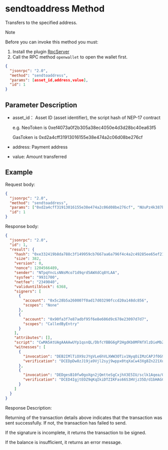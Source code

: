 ﻿# sendtoaddress Method

Transfers to the specified address.

> [!Note]
>
> Before you can invoke this method you must:
>
> 1. Install the plugin [RpcServer](https://github.com/neo-project/neo-plugins/releases) 
> 2. Call the RPC method `openwallet` to open the wallet first.

```json
{
  "jsonrpc": "2.0",
  "method": "sendtoaddress",
  "params": [asset_id,address,value],
  "id": 1
}
```

## Parameter Description

* asset_id： Asset ID (asset identifier),  the script hash of NEP-17 contract

  e.g. NeoToken is 0xef4073a0f2b305a38ec4050e4d3d28bc40ea63f5

  GasToken is 0xd2a4cff31913016155e38e474a2c06d08be276cf

* address: Payment address

* value: Amount transferred

## Example

Request body:

```json
{
  "jsonrpc": "2.0",
  "method": "sendtoaddress",
  "params": ["0xd2a4cff31913016155e38e474a2c06d08be276cf", "NUuPz4k387bHuySx2e2RWhZj5SpF8V4Csy", 100],
  "id": 1
}
```

Response body:

```json
{
  "jsonrpc": "2.0",
  "id": 1,
  "result": {
    "hash": "0xe332419b8da788c3f149959cb7667aa6a796f4c4a2c49285ee65ef21e7acbb8e",
    "size": 382,
    "version": 0,
    "nonce": 1204566489,
    "sender": "NTpqYncLsNNsMco71d9qrd5AWXdCq8YLAA",
    "sysfee": "9931700",
    "netfee": "2349040",
    "validuntilblock": 6368,
    "signers": [
      {
        "account": "0x5c28b5a260007f0ad17d03290fccd20a148dc856",
        "scopes": "None"
      },
      {
        "account": "0x90fa3f7e87adbf95f6e8e606d9c678e23097d7d7",
        "scopes": "CalledByEntry"
      }
    ],
    "attributes": [],
    "script": "CwMA5AtUAgAAAAwUYp1qsnQL/DbfcYBBG6gP2HgdKb0MFNfXlzDieMbZBubo9pW/rYd+P/qQFMAfDAh0cmFuc2ZlcgwUz3bii9AGLEpHjuNVYQETGfPPpNJBYn1bUjk=",
    "witnesses": [
      {
        "invocation": "DEB2IMlTiOX9zJYgVLe6hVLXWW3OTiv1NyqOiIMzCAPJf0G9ITh/MSRTu4pW8lHn6iF7yVFbZUuNm6iXKH3+g4dS",
        "verification": "DCEDpDw8zJ19ja9Vjl2syj9wppx0tqXaCw43Xg8Zn221XuRBdHR2qg=="
      },
      {
        "invocation": "DEDgesB10fw0goXgn2jQmtteSgCxjhX3E5IU/sclk1Aqea/OUzfm/1khO9J3sh420YxAPKoddx+4BdeTrkCtogtp",
        "verification": "DCED4IgjtEOZ9qKqIkiDTZIKFas66S3HVjz35D/d1bHAGC9BdHR2qg=="
      }
    ]
  }
}
```

Response Description:

Returning of the transaction details above indicates that the transaction was sent successfully. If not, the transaction has failed to send.

If the signature is incomplete, it returns the transaction to be signed.

If the balance is insufficient, it returns an error message.
